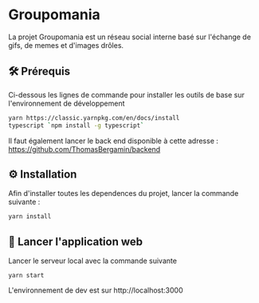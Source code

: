 # Groupomania

La projet Groupomania est un réseau social interne basé sur l'échange de gifs, de memes et d'images drôles.

## 🛠️ Prérequis

Ci-dessous les lignes de commande pour installer les outils de base sur l'environnement de développement

```bash
yarn https://classic.yarnpkg.com/en/docs/install
typescript `npm install -g typescript`
```

Il faut également lancer le back end disponible à cette adresse : https://github.com/ThomasBergamin/backend

## ⚙️ Installation

Afin d'installer toutes les dependences du projet, lancer la commande suivante :

```bash
yarn install
```

## 🚀 Lancer l'application web

Lancer le serveur local avec la commande suivante

```
yarn start
```

L'environnement de dev est sur http://localhost:3000
